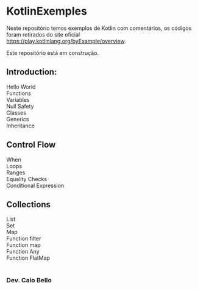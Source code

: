 # KotlinExemples
Neste repositório temos exemplos de Kotlin com comentários, os códigos foram retirados do site oficial https://play.kotlinlang.org/byExample/overview.

Este repositório está em construção.

## Introduction:
Hello World<br>
Functions<br>
Variables<br>
Null Safety<br>
Classes<br>
Generics<br>
Inheritance<br>

## Control Flow
When<br>
Loops<br>
Ranges<br>
Equality Checks<br>
Conditional Expression<br>

## Collections
List<br>
Set<br>
Map<br>
Function filter<br>
Function map<br>
Function Any<br>
Function FlatMap<br>

#
### Dev. Caio Bello
